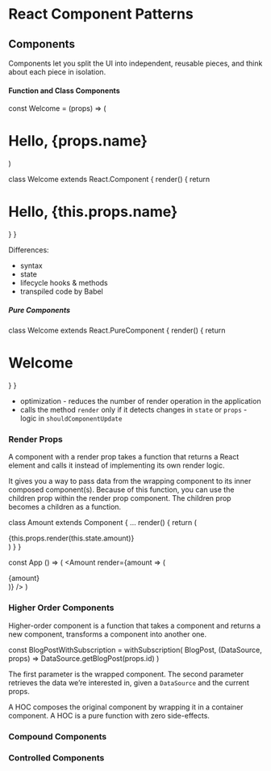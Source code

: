 # React Component Patterns

## Components

Components let you split the UI into independent, reusable pieces, and think about each piece in isolation.

#### Function and Class Components


const Welcome = (props) =>  (
  <h1>Hello, {props.name}</h1>
)



class Welcome extends React.Component {
  render() {
    return <h1>Hello, {this.props.name}</h1>
  }
}


Differences:

- syntax
- state
- lifecycle hooks & methods
- transpiled code by Babel

##### Pure Components


class Welcome extends React.PureComponent {
  render() {
    return <h1>Welcome</h1>
  }
}


- optimization - reduces the number of render operation in the application
- calls the method `render` only if it detects changes in `state` or `props` - logic in `shouldComponentUpdate`

### Render Props

A component with a render prop takes a function that returns a React element and calls it instead of implementing its own render logic.

It gives you a way to pass data from the wrapping component to its inner composed component(s). Because of this function, you can use the children prop within the render prop component. The children prop becomes a children as a function.


class Amount extends Component {
  ...
  render() {
    return (
      <div>
        {this.props.render(this.state.amount)}
      </div>
    )
  }
}


const App () => (
  <Amount
    render={amount => (
      <div>{amount}</div>
    )}
  />
)

### Higher Order Components

Higher-order component is a function that takes a component and returns a new component, transforms a component into another one.

const BlogPostWithSubscription = withSubscription(
  BlogPost,
  (DataSource, props) => DataSource.getBlogPost(props.id)
)

The first parameter is the wrapped component. The second parameter retrieves the data we’re interested in, given a `DataSource` and the current props.

A HOC composes the original component by wrapping it in a container component. A HOC is a pure function with zero side-effects.




### Compound Components

### Controlled Components
